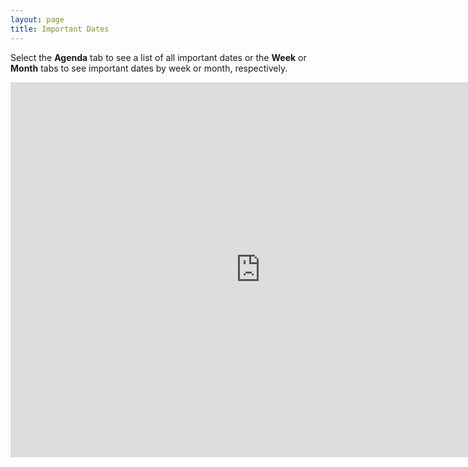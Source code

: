 ```yaml
---
layout: page
title: Important Dates
---
```


Select the **Agenda** tab to see a list of all important dates or the **Week** or **Month** tabs to see important dates by week or month, respectively.

<iframe src="https://calendar.google.com/calendar/embed?showPrint=0&amp;showCalendars=0&amp;showTz=0&amp;mode=AGENDA&amp;height=600&amp;wkst=1&amp;bgcolor=%23FFFFFF&amp;src=vo41u1r5i7r835qos85kb7uib8%40group.calendar.google.com&amp;color=%232952A3&amp;ctz=America%2FChicago" style="border-width:0" width="800" height="600" frameborder="0" scrolling="no"></iframe>

